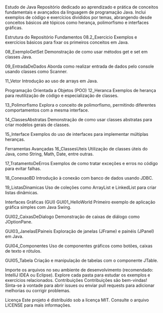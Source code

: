 Estudo de Java
Repositório dedicado ao aprendizado e prática de conceitos fundamentais e avançados da linguagem de programação Java. Inclui exemplos de código e exercícios divididos por temas, abrangendo desde conceitos básicos até tópicos como herança, polimorfismo e interfaces gráficas.

Estrutura do Repositório
Fundamentos
08.2_Exercicio
Exemplos e exercícios básicos para fixar os primeiros conceitos em Java.

08_ExemploGetSet
Demonstração de como usar métodos get e set em classes Java.

09_EntradaDeDados
Aborda como realizar entrada de dados pelo console usando classes como Scanner.

11_Vetor
Introdução ao uso de arrays em Java.

Programação Orientada a Objetos (POO)
12_Heranca
Exemplos de herança para reutilização de código e especialização de classes.

13_Polimorfismo
Explora o conceito de polimorfismo, permitindo diferentes comportamentos com a mesma interface.

14_ClassesAbstratas
Demonstração de como usar classes abstratas para criar modelos gerais de classes.

15_Interface
Exemplos do uso de interfaces para implementar múltiplas heranças.

Ferramentas Avançadas
16_ClassesUteis
Utilização de classes úteis do Java, como String, Math, Date, entre outras.

17_TratamentoDeErros
Exemplos de como tratar exceções e erros no código para evitar falhas.

18_ConexaoBD
Introdução à conexão com banco de dados usando JDBC.

19_ListasDinamicas
Uso de coleções como ArrayList e LinkedList para criar listas dinâmicas.

Interfaces Gráficas (GUI)
GUI01_HelloWorld
Primeiro exemplo de aplicação gráfica simples com Java Swing.

GUI02_CaixasDeDialogo
Demonstração de caixas de diálogo como JOptionPane.

GUI03_JanelasEPaineis
Exploração de janelas (JFrame) e painéis (JPanel) em Java.

GUI04_Componentes
Uso de componentes gráficos como botões, caixas de texto e rótulos.

GUI05_Tabela
Criação e manipulação de tabelas com o componente JTable.

Importe os arquivos no seu ambiente de desenvolvimento (recomendado: IntelliJ IDEA ou Eclipse).
Explore cada pasta para estudar os exemplos e exercícios relacionados.
Contribuições
Contribuições são bem-vindas! Sinta-se à vontade para abrir issues ou enviar pull requests para adicionar melhorias ou corrigir problemas.

Licença
Este projeto é distribuído sob a licença MIT. Consulte o arquivo LICENSE para mais informações.






